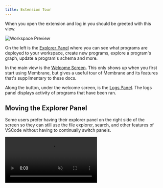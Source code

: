 ```yaml
---
title: Extension Tour
---
```


When you open the extension and log in you should be greeted with this view.

![Workspace Preview](/cloud-assets/workspace-preview.png)

On the left is the [Explorer Panel]() where you can see what programs are deployed to your workspace, create new programs, explore a program's graph, update a program's schema and more.

In the main view is the [Welcome Screen](). This only shows up when you first start using Membrane, but gives a useful tour of Membrane and its features that's supplimentary to these docs.

Along the button, under the welcome screen, is the [Logs Panel](). The logs panel displays activity of programs that have been ran.

## Moving the Explorer Panel

Some users prefer having their explorer panel on the right side of the screen so they can still use the file explorer, search, and other features of VSCode without having to continually switch panels.

<video class="aspect-video !m-8" src="/cloud-assets/move-panel.mp4" muted autoplay loop/>
